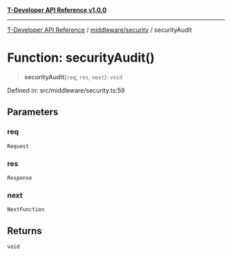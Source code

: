 [**T-Developer API Reference v1.0.0**](../../../README.md)

***

[T-Developer API Reference](../../../modules.md) / [middleware/security](../README.md) / securityAudit

# Function: securityAudit()

> **securityAudit**(`req`, `res`, `next`): `void`

Defined in: src/middleware/security.ts:59

## Parameters

### req

`Request`

### res

`Response`

### next

`NextFunction`

## Returns

`void`
